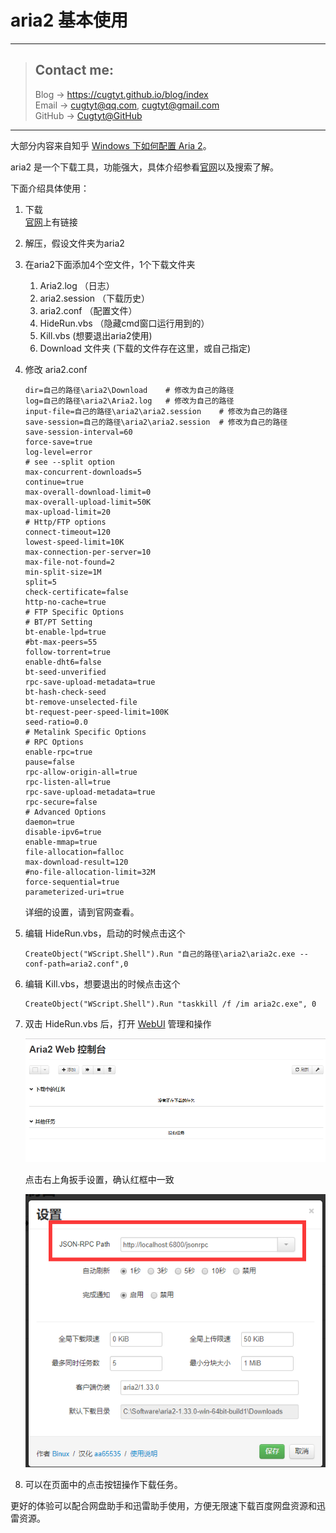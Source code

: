 # aria2 基本使用

---
> ## Contact me:
> Blog -> <https://cugtyt.github.io/blog/index>  
> Email -> <cugtyt@qq.com>, <cugtyt@gmail.com>  
> GitHub -> [Cugtyt@GitHub](https://github.com/Cugtyt)

---

大部分内容来自知乎 [Windows 下如何配置 Aria 2](https://zhuanlan.zhihu.com/p/21831960)。


aria2 是一个下载工具，功能强大，具体介绍参看[官网](https://aria2.github.io/)以及搜索了解。

下面介绍具体使用：
1. 下载  
[官网](https://aria2.github.io/)上有链接  

2. 解压，假设文件夹为aria2  

3. 在aria2下面添加4个空文件，1个下载文件夹  
    1. Aria2.log （日志）
    2. aria2.session （下载历史）
    3. aria2.conf （配置文件）
    4. HideRun.vbs （隐藏cmd窗口运行用到的）
    5. Kill.vbs (想要退出aria2使用)
    6. Download 文件夹 (下载的文件存在这里，或自己指定)  

4. 修改 aria2.conf  
    ``` 
    dir=自己的路径\aria2\Download    # 修改为自己的路径
    log=自己的路径\aria2\Aria2.log   # 修改为自己的路径
    input-file=自己的路径\aria2\aria2.session    # 修改为自己的路径
    save-session=自己的路径\aria2\aria2.session  # 修改为自己的路径
    save-session-interval=60
    force-save=true
    log-level=error
    # see --split option
    max-concurrent-downloads=5
    continue=true
    max-overall-download-limit=0
    max-overall-upload-limit=50K
    max-upload-limit=20
    # Http/FTP options
    connect-timeout=120
    lowest-speed-limit=10K
    max-connection-per-server=10
    max-file-not-found=2
    min-split-size=1M
    split=5
    check-certificate=false
    http-no-cache=true
    # FTP Specific Options
    # BT/PT Setting
    bt-enable-lpd=true
    #bt-max-peers=55
    follow-torrent=true
    enable-dht6=false
    bt-seed-unverified
    rpc-save-upload-metadata=true
    bt-hash-check-seed
    bt-remove-unselected-file
    bt-request-peer-speed-limit=100K
    seed-ratio=0.0
    # Metalink Specific Options
    # RPC Options
    enable-rpc=true
    pause=false
    rpc-allow-origin-all=true
    rpc-listen-all=true
    rpc-save-upload-metadata=true
    rpc-secure=false
    # Advanced Options
    daemon=true
    disable-ipv6=true
    enable-mmap=true
    file-allocation=falloc 
    max-download-result=120
    #no-file-allocation-limit=32M
    force-sequential=true
    parameterized-uri=true
    ```
    
    详细的设置，请到官网查看。

5. 编辑 HideRun.vbs，启动的时候点击这个
    ``` vbs
    CreateObject("WScript.Shell").Run "自己的路径\aria2\aria2c.exe --conf-path=aria2.conf",0
    ```

6. 编辑 Kill.vbs，想要退出的时候点击这个
    ``` vbs
    CreateObject("WScript.Shell").Run "taskkill /f /im aria2c.exe", 0
    ```

7. 双击 HideRun.vbs 后，打开 [WebUI](http://aria2c.com/) 管理和操作

   ![WebUI](resources/image/webui.png) 

   点击右上角扳手设置，确认红框中一致

   ![WebUI设置](resources/image/webui设置.png)

8. 可以在页面中的点击按钮操作下载任务。


更好的体验可以配合网盘助手和迅雷助手使用，方便无限速下载百度网盘资源和迅雷资源。

